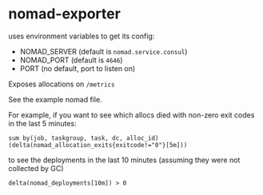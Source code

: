 # nomad-exporter

uses environment variables to get its config:

* NOMAD_SERVER (default is `nomad.service.consul`)
* NOMAD_PORT (default is `4646`)
* PORT (no default, port to listen on)

Exposes allocations on `/metrics`

See the example nomad file.

For example, if you want to see which allocs died with non-zero exit codes in the last 5 minutes:

```sum by(job, taskgroup, task, dc, alloc_id) (delta(nomad_allocation_exits{exitcode!="0"}[5m]))```

to see the deployments in the last 10 minutes (assuming they were not collected by GC)

```delta(nomad_deployments[10m]) > 0```